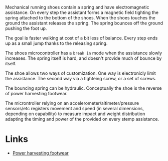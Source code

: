 Mechanical running shoes contain a spring and have electromagnetic assistance. On every step the assistant 
forms a magnetic field tighting the spring attached to the bottom of the shoes. When the shoes touches the
ground the assistant releases the spring. The spring bounces off the ground pushing the foot up. 

The goal is faster walking at cost of a bit less of balance. Every step ends up as a small jump thanks to 
the releasing spring.

The shoes microcontroller has a `break in` mode when the assistance slowly increases. The spring itself is
hard, and doesn't provide much of bounce by itself. 

The shoe allows two ways of customization. One way is electronicly limit the assistance. The second way via 
a tighteing screw, or a set of screws.

The bouncing spring can be hydraulic. Conceptually the shoe is the reverse of power harvesting footwear. 

The microntroller relying on an accelerometer/altimeter/pressure sensors/etc registers movement and speed 
(in several dimensions, depending on capability)
to measure impact and weight distribution adapting the timing and power of the provided on every stemp assistance. 

# Links 

* [Power harvesting footwear](https://www.frontiersin.org/articles/10.3389/fmats.2019.00221/full)
